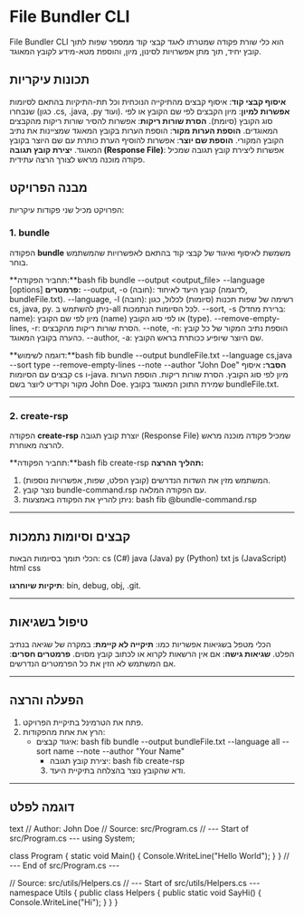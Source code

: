 # File Bundler CLI

File Bundler CLI הוא כלי שורת פקודה שמטרתו לאגד קבצי קוד ממספר שפות לתוך קובץ יחיד, תוך מתן אפשרויות לסינון, מיון, והוספת מטא-מידע לקובץ המאוגד.

## תכונות עיקריות

**איסוף קבצי קוד**: איסוף קבצים מהתיקייה הנוכחית וכל תת-התיקיות בהתאם לסיומות שנבחרו (כגון .cs, .java, .py ועוד).
**אפשרות למיון**: מיון הקבצים לפי שם הקובץ או לפי סוג הקובץ (סיומת).
**הסרת שורות ריקות**: אפשרות להסיר שורות ריקות מהקבצים המאוגדים.
**הוספת הערות מקור**: הוספת הערות בקובץ המאוגד שמציינות את נתיב הקובץ המקורי.
**הוספת שם יוצר**: אפשרות להוסיף הערת כותרת עם שם היוצר בקובץ המאוגד.
**יצירת קובץ תגובה (Response File)**: אפשרות ליצירת קובץ תגובה שמכיל פקודה מוכנה מראש לצורך הרצה עתידית.

## מבנה הפרויקט

הפרויקט מכיל שני פקודות עיקריות:

### 1. bundle

הפקודה **bundle** משמשת לאיסוף ואיגוד של קבצי קוד בהתאם לאפשרויות שהמשתמש בוחר.

**תחביר הפקודה:**bash
fib bundle --output <output_file> --language <languages> [options]
**פרמטרים:**
--output, -o (חובה): קובץ היעד לאיחוד (לדוגמה, bundleFile.txt).
--language, -l (חובה): רשימה של שפות תכנות (סיומות) לכלול, כגון cs, java, py. ניתן להשתמש ב-all לכל הסיומות הנתמכות.
--sort, -s (ברירת מחדל: name): מיון לפי שם הקובץ (name) או לפי סוג הקובץ (type).
--remove-empty-lines, -r: הסרת שורות ריקות מהקבצים.
--note, -n: הוספת נתיב המקור של כל קובץ כהערה בקובץ המאוגד.
--author, -a: שם היוצר שיופיע ככותרת בראש הקובץ.

**דוגמה לשימוש:**bash
fib bundle --output bundleFile.txt --language cs,java --sort type --remove-empty-lines --note --author "John Doe"
**הסבר:**
איסוף קבצים עם הסיומות cs ו-java.
מיון לפי סוג הקובץ.
הסרת שורות ריקות.
הוספת הערות מקור וקרדיט ליוצר בשם John Doe.
שמירת התוכן המאוגד בקובץ bundleFile.txt.

---

### 2. create-rsp

הפקודה **create-rsp** יוצרת קובץ תגובה (Response File) שמכיל פקודה מוכנה מראש להרצה מאוחרת.

**תחביר הפקודה:**bash
fib create-rsp
**תהליך ההרצה:**
1. המשתמש מזין את השדות הנדרשים (קובץ הפלט, שפות, אפשרויות נוספות).
2. נוצר קובץ bundle-command.rsp עם הפקודה המלאה.
3. ניתן להריץ את הפקודה באמצעות:
   bash
   fib @bundle-command.rsp
   
---

## קבצים וסיומות נתמכות

הכלי תומך בסיומות הבאות:
cs (C#)
java (Java)
py (Python)
txt
js (JavaScript)
html
css

**תיקיות שיוחרגו**: bin, debug, obj, .git.

---

## טיפול בשגיאות

הכלי מטפל בשגיאות אפשריות כמו:
**תיקייה לא קיימת**: במקרה של שגיאה בנתיב הפלט.
**שגיאות גישה**: אם אין הרשאות לקרוא או לכתוב קובץ מסוים.
**פרמטרים חסרים**: אם המשתמש לא הזין את כל הפרמטרים הנדרשים.

---

## הפעלה והרצה

1. פתח את הטרמינל בתיקיית הפרויקט.
2. הרץ את אחת מהפקודות:
   - איגוד קבצים:
     bash
     fib bundle --output bundleFile.txt --language all --sort name --note --author "Your Name"
        - יצירת קובץ תגובה:
     bash
     fib create-rsp
     3. ודא שהקובץ נוצר בהצלחה בתיקיית היעד.

---

## דוגמה לפלט
text
// Author: John Doe
// Source: src/Program.cs
// --- Start of src/Program.cs ---
using System;

class Program {
    static void Main() {
        Console.WriteLine("Hello World");
    }
}
// --- End of src/Program.cs ---

// Source: src/utils/Helpers.cs
// --- Start of src/utils/Helpers.cs ---
namespace Utils {
    public class Helpers {
        public static void SayHi() {
            Console.WriteLine("Hi");
        }
    }
}
